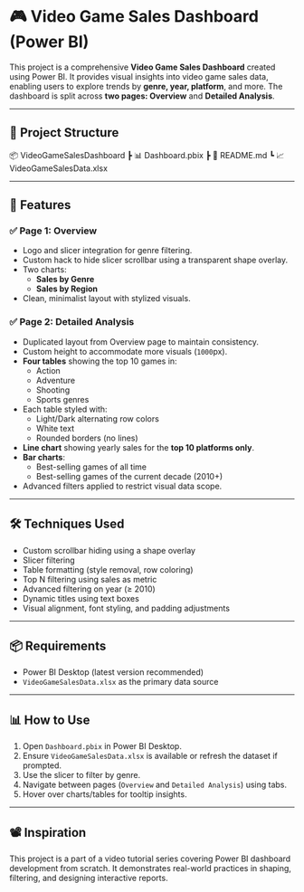 # 🎮 Video Game Sales Dashboard (Power BI)

This project is a comprehensive **Video Game Sales Dashboard** created using Power BI. It provides visual insights into video game sales data, enabling users to explore trends by **genre, year, platform**, and more. The dashboard is split across **two pages: Overview** and **Detailed Analysis**.

---

## 📁 Project Structure

📦 VideoGameSalesDashboard ┣ 📊 Dashboard.pbix ┣ 📄 README.md ┗ 📈 VideoGameSalesData.xlsx


---

## 🚀 Features

### ✅ Page 1: Overview
- Logo and slicer integration for genre filtering.
- Custom hack to hide slicer scrollbar using a transparent shape overlay.
- Two charts:
  - **Sales by Genre**
  - **Sales by Region**
- Clean, minimalist layout with stylized visuals.

### ✅ Page 2: Detailed Analysis
- Duplicated layout from Overview page to maintain consistency.
- Custom height to accommodate more visuals (`1000`px).
- **Four tables** showing the top 10 games in:
  - Action
  - Adventure
  - Shooting
  - Sports genres  
- Each table styled with:
  - Light/Dark alternating row colors
  - White text
  - Rounded borders (no lines)
- **Line chart** showing yearly sales for the **top 10 platforms only**.
- **Bar charts**:
  - Best-selling games of all time
  - Best-selling games of the current decade (2010+)
- Advanced filters applied to restrict visual data scope.

---

## 🛠️ Techniques Used

- Custom scrollbar hiding using a shape overlay
- Slicer filtering
- Table formatting (style removal, row coloring)
- Top N filtering using sales as metric
- Advanced filtering on year (≥ 2010)
- Dynamic titles using text boxes
- Visual alignment, font styling, and padding adjustments

---

## 📦 Requirements

- Power BI Desktop (latest version recommended)
- `VideoGameSalesData.xlsx` as the primary data source

---

## 📊 How to Use

1. Open `Dashboard.pbix` in Power BI Desktop.
2. Ensure `VideoGameSalesData.xlsx` is available or refresh the dataset if prompted.
3. Use the slicer to filter by genre.
4. Navigate between pages (`Overview` and `Detailed Analysis`) using tabs.
5. Hover over charts/tables for tooltip insights.

---

## 📽️ Inspiration

This project is a part of a video tutorial series covering Power BI dashboard development from scratch. It demonstrates real-world practices in shaping, filtering, and designing interactive reports.

